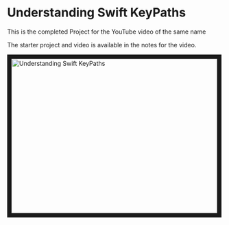 # Understanding Swift KeyPaths

This is the completed Project for the YouTube video of the same name

The starter project and video is available in the notes for the video.

<a href="http://www.youtube.com/watch?feature=player_embedded&v=2-fzccDtc7o
" target="_blank"><img src="http://img.youtube.com/vi/2-fzccDtc7o/0.jpg" 
alt="Understanding Swift KeyPaths" width="480" height="360" border="10" /></a>

